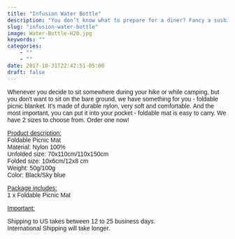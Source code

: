 ```yaml
---
title: "Infusion Water Bottle"
description: "You don’t know what to prepare for a diner? Fancy a sushi but don’t want to spend money in a restaurant? With our amazing sushi roller you will be able to prepare it in no time..."
slug: "infusion-water-bottle"
image: Water-Bottle-H20.jpg 
keywords: ""
categories: 
    - ""
    - ""
date: 2017-10-31T22:42:51-05:00 
draft: false
---
```


<p><span style="font-size: 14px;"><span style="font-family: arial,helvetica,sans-serif;">Whenever you decide to sit somewhere during your hike or while camping, but you don't want to sit on the bare ground, we have something for you - foldable picnic blanket. It's made of durable nylon, very soft and comfortable. And the most important, you can put it into your pocket - foldable mat&nbsp;is easy to carry. We have 2 sizes to choose from. Order one now!</span></span></p>
<p><span style="font-size: 14px;"><span style="font-family: arial,helvetica,sans-serif;"><u>Product description:</u><br>Foldable&nbsp;Picnic Mat<br> Material:&nbsp;Nylon 100%<br> Unfolded size: 70x110cm/110x150cm<br> Folded&nbsp;size: 10x6cm/12x8 cm<br> Weight: 50g/100g<br> Color: Black/Sky blue</span></span></p>
<p><span style="font-size: 14px;"><span style="font-family: arial,helvetica,sans-serif;"><u>Package includes:</u><br> 1 x&nbsp;Foldable Picnic Mat</span></span></p>
<p><span style="font-size: 14px;"><span style="font-family: arial,helvetica,sans-serif;"><u>Important:</u><br></span></span></p>
<meta charset="utf-8"><meta charset="utf-8">
<p><span style="font-size: 14px;"><span style="font-family: arial,helvetica,sans-serif;"><span>S</span><span>hipping to US takes between 12 to 25 business days.&nbsp;</span><br><span>International Shipping will take longer.&nbsp;</span><br></span></span></p>